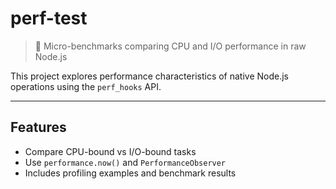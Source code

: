 # perf-test

> 🧪 Micro-benchmarks comparing CPU and I/O performance in raw Node.js

This project explores performance characteristics of native Node.js operations using the `perf_hooks` API.

---

## Features

- Compare CPU-bound vs I/O-bound tasks
- Use `performance.now()` and `PerformanceObserver`
- Includes profiling examples and benchmark results
